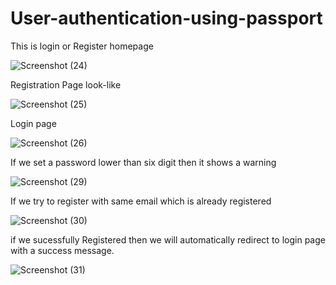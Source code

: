 # User-authentication-using-passport
This is login or Register homepage

![Screenshot (24)](https://user-images.githubusercontent.com/57191519/131402189-a498bf69-8a4c-421c-a9d5-28cc16696f7a.png)

Registration Page look-like

![Screenshot (25)](https://user-images.githubusercontent.com/57191519/131402683-b0bbe140-d627-4aa9-83de-6b6d8e2ac0f8.png)

Login page 

![Screenshot (26)](https://user-images.githubusercontent.com/57191519/131402993-a5ca2740-9127-42b3-a014-b38fccfb3a20.png)

If we set a password lower than six digit then it shows a warning 

![Screenshot (29)](https://user-images.githubusercontent.com/57191519/131403054-ebdf8de7-098c-4137-a39f-6f8e6e69bc89.png)

If we  try to register with same email which is already registered


![Screenshot (30)](https://user-images.githubusercontent.com/57191519/131403070-bcde07b0-fa9d-4d00-b949-f08b537c6925.png)

if we sucessfully Registered then we will automatically redirect to login page with a success message. 

![Screenshot (31)](https://user-images.githubusercontent.com/57191519/131403079-18ff91c4-c98b-4191-bfc9-2c9b615f9ea3.png)


